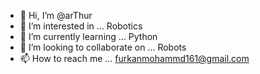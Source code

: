 - 👋 Hi, I’m @arThur
- 👀 I’m interested in ... Robotics
- 🌱 I’m currently learning ... Python
- 💞️ I’m looking to collaborate on ... Robots 
- 📫 How to reach me ...  furkanmohammd161@gmail.com

<!---
arThur-7-7/arThur-7-7 is a ✨ special ✨ repository because its `README.md` (this file) appears on your GitHub profile.
You can click the Preview link to take a look at your changes.
--->
